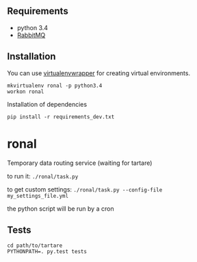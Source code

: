 ## Requirements
- python 3.4
- [RabbitMQ](https://www.rabbitmq.com/)

## Installation

You can use [virtualenvwrapper](https://virtualenvwrapper.readthedocs.io/en/latest/) for creating virtual environments.

```
mkvirtualenv ronal -p python3.4
workon ronal
```

Installation of dependencies
```
pip install -r requirements_dev.txt
```

# ronal
Temporary data routing service (waiting for tartare)

to run it:
    `./ronal/task.py`
    
to get custom settings:
    `./ronal/task.py --config-file my_settings_file.yml`

the python script will be run by a cron

## Tests
```
cd path/to/tartare
PYTHONPATH=. py.test tests
```